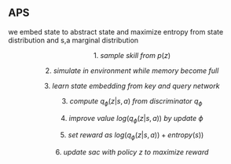 
## APS

we embed state to abstract state and maximize entropy from state distribution and s,a marginal distribution

$$1. \ sample \ skill \ from \ p(z)$$

$$2. \ simulate \ in \ environment \ while \ memory \ become \ full$$

$$3. \ learn \ state \ embedding \ from \ key \ and \ query \ network$$

$$3. \ compute \ q_\phi(z | s, a) \ from \ discriminator \ q_\phi$$

$$4. \ improve \ value \ log(q_\phi(z | s, a)) \ by \ update \ \phi$$

$$5. \ set \ reward \ as \ log(q_\phi(z | s, a)) + entropy(s))$$

$$6. \ update \ sac \ with \ policy \ z \ to \ maximize \ reward$$
